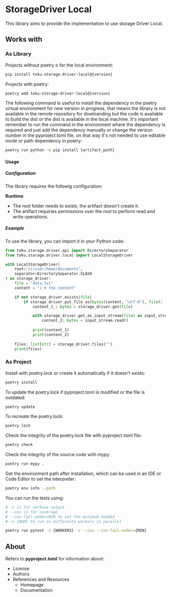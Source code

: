 # StorageDriver Local

This library aims to provide the implementation to use storage Driver Local.

## Works with

### As Library

Projects without poetry o for the local environment:

```bash
pip install toku-storage-driver-local@{version}
```

Projects with poetry:

```bash
poetry add toku-storage-driver-local@{version}
```

The following command is useful to install the dependency in the poetry virtual environment for new version in progress, that means the library is not available in the remote repository for dowloanding but the code is available to build the dist or the dist is available in the local machine. It's important remember to run the command in the environment where the dependency is required and just add the dependency manually or change the version number in the pyproject.toml file, on that way it's not needed to use editable mode or path dependency in poetry:

```bash
poetry run python -m pip install {artifact_path}
```

#### Usage

##### Configuration

The library requires the followig configuration:

**Runtime**

- The root folder needs to exists, the artifact doesn't create it.
- The artifact requiries permissions over the root to perform read and write operations.

##### Example

To use the library, you can import it in your Python code:

```python
from toku.storage.driver.api import DirectorySeparator
from toku.storage.driver.local import LocalStorageDriver

with LocalStorageDriver(
    root="/c/user/home/documents", 
    separator=DirectorySeparator.SLASH
) as storage_driver:
    file = "data.txt"
    content = "i'm the content"

    if not storage_driver.exists(file)
        if storage_driver.put_file_as(bytes(content, "utf-8"), file):
            content_1_: bytes = storage_driver.get(file)

            with storage_driver.get_as_input_stream(file) as input_stream:
                content_2: bytes = input_stream.read()
            
            print(content_1)
            print(content_2)
    
    files: list[str] = storage_driver.files("")
    print(files)
```

### As Project

Install with poetry.lock or create it automatically if it doesn't exists:

```bash
poetry install
```

To update the poetry.lock if pyproject.toml is modified or the file is outdated:

```bash
poetry update
```

To recreate the poetry.lock:

```bash
poetry lock
```

Check the integrity of the poetry.lock file with pyproject.toml file:

```bash
poetry check
```

Check the integrity of the source code with mypy:

```bash
poetry run mypy .
```

Get the environment path after installation, which can be used in an IDE or Code Editor to set the interpreter:

```bash
poetry env info --path
```

You can run the tests using:

```bash
# -v is for verbose output
# --cov is for coverage
# --cov-fail-under=MIN to set the minimum needed
# -n {NUM} to run in differents workers in parallel

poetry run pytest -n {WORKERS} -v --cov --cov-fail-under={MIN}
```

## About

Refers to **pyproject.toml** for information about:

- License
- Authors
- References and Resources
    - Homepage
    - Documentation
